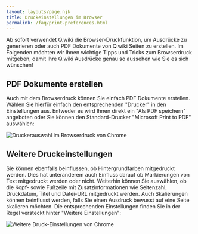 ```yaml
---
layout: layouts/page.njk
title: Druckeinstellungen im Browser
permalink: /faq/print-preferences.html
---
```

Ab sofort verwendet Q.wiki die Browser-Druckfunktion, um Ausdrücke zu generieren oder auch PDF Dokumente von Q.wiki Seiten zu erstellen. Im Folgenden möchten wir Ihnen wichtige Tipps und Tricks zum Browserdruck mitgeben, damit Ihre Q.wiki Ausdrücke genau so aussehen wie Sie es sich wünschen!

## PDF Dokumente erstellen

Auch mit dem Browserdruck können Sie einfach PDF Dokumente erstellen. Wählen Sie hierfür einfach den entsprechenden "Drucker" in den Einstellungen aus. Entweder es wird Ihnen direkt ein "Als PDF speichern" angeboten oder Sie können den Standard-Drucker "Microsoft Print to PDF" auswählen:

![](/images/2021-03-08-11_50_36-window.png "Druckerauswahl im Browserdruck von Chrome")

## Weitere Druckeinstellungen

Sie können ebenfalls beinflussen, ob Hintergrundfarben mitgedruckt werden. Dies hat unteranderem auch Einfluss darauf ob Markierungen von Text mitgedruckt werden oder nicht. Weiterhin können Sie auswählen, ob die Kopf- sowie Fußzeile mit Zusatzinformationen wie Seitenzahl, Druckdatum, Titel und Datei-URL mitgedruckt werden. Auch Skalierungen können beinflusst werden, falls Sie einen Ausdruck bewusst auf eine Seite skalieren möchten. Die entsprechenden Einstellungen finden Sie in der Regel versteckt hinter "Weitere Einstellungen":

![](/images/2021-03-08-12_09_00-window.png "Weitere Druck-Einstellungen von Chrome")